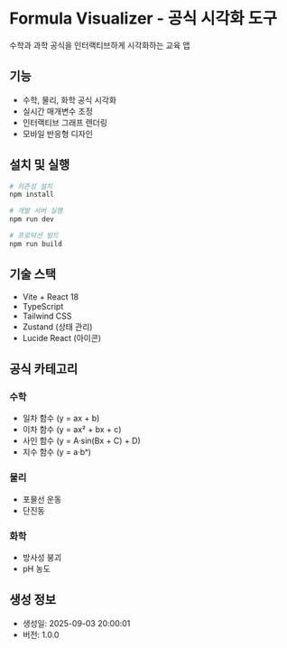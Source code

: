# Formula Visualizer - 공식 시각화 도구

수학과 과학 공식을 인터랙티브하게 시각화하는 교육 앱

## 기능

- 수학, 물리, 화학 공식 시각화
- 실시간 매개변수 조정
- 인터랙티브 그래프 렌더링
- 모바일 반응형 디자인

## 설치 및 실행

```bash
# 의존성 설치
npm install

# 개발 서버 실행
npm run dev

# 프로덕션 빌드
npm run build
```

## 기술 스택

- Vite + React 18
- TypeScript
- Tailwind CSS
- Zustand (상태 관리)
- Lucide React (아이콘)

## 공식 카테고리

### 수학
- 일차 함수 (y = ax + b)
- 이차 함수 (y = ax² + bx + c)
- 사인 함수 (y = A·sin(Bx + C) + D)
- 지수 함수 (y = a·bˣ)

### 물리
- 포물선 운동
- 단진동

### 화학
- 방사성 붕괴
- pH 농도

## 생성 정보
- 생성일: 2025-09-03 20:00:01
- 버전: 1.0.0